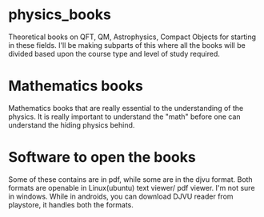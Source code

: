 # physics_books
Theoretical books on QFT, QM, Astrophysics, Compact Objects for starting in these fields. I'll be making subparts of this where all the books will be divided based upon the course type and level of study required.

# Mathematics books 
Mathematics books that are really essential to the understanding of the physics. It is really important to understand the "math" before one can understand the hiding physics behind.

# Software to open the books
Some of these contains are in pdf, while some are in the djvu format. Both formats are openable in Linux(ubuntu) text viewer/ pdf viewer. I'm not sure in windows. While in androids, you can download DJVU reader from playstore, it handles both the formats.
